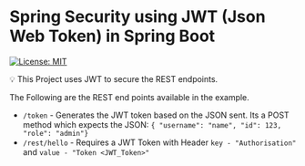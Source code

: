# Spring Security using JWT (Json Web Token) in Spring Boot

[![License: MIT](https://img.shields.io/badge/License-MIT-green.svg)](https://opensource.org/licenses/MIT)

💡 This Project uses JWT to secure the REST endpoints.

The Following are the REST end points available in the example.
- `/token` - Generates the JWT token based on the JSON sent. Its a POST method which expects the JSON: `{ "username": "name", "id": 123, "role": "admin"}` 
- `/rest/hello` - Requires a JWT Token with Header `key - "Authorisation"` and `value - "Token <JWT_Token>"`
